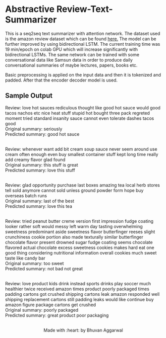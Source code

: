 # Abstractive Review-Text-Summarizer

This is a seq2seq text summarizer with attention network. The dataset used is the amazon review dataset which can be found <a href='https://www.kaggle.com/snap/amazon-fine-food-reviews'>here.</a>
The model can be further improved by using bidirectional LSTM. The current training time was 19 min/epoch on colab GPU which will increase significantly with bidirectional LSTMs.
The same network can be trained with some conversational data like Samsun data in order to produce daily conversational summaries of maybe lectures, papers, books etc.

Basic preprocessing is applied on the input data and then it is tokenized and padded. After that the encoder decoder model is used.

## Sample Output

Review: love hot sauces rediculous thought like good hot sauce would good tacos nachos etc nice heat stuff stupid hot bought three pack regreted moment tried standard insanity sauce cannot even tolerate dashes tacos good <br>
Original summary: seriously <br>
Predicted summary:  good hot sauce<br>
<br>

Review: whenever want add bit cream soup sauce never seem around use cream often enough even buy smallest container stuff kept long time really add creamy flavor glad found <br>
Original summary: this stuff is great <br>
Predicted summary:  love this stuff<br><br>


Review: glad opportunity purchase last boxes amazing tea local herb stores tell sold anymore cannot sold unless ground powder form hope buy overseas batch runs <br>
Original summary: last of the best <br>
Predicted summary:  love this tea<br><br>


Review: tried peanut butter creme version first impression fudge coating looker rather soft would messy left warm day tasting overwhelming sweetness predominant aside sweetness flavor butterfinger reeses slight crunchiness cookie portion also made texturally similar butterfinger chocolate flavor present drowned sugar fudge coating seems chocolate flavored actual chocolate excess sweetness cookies makes hard eat one good thing considering nutritional information overall cookies much sweet taste like candy bar <br>
Original summary: too sweet <br>
Predicted summary:  not bad not great<br><br>

Review: love product kids drink instead sports drinks play soccer much healthier twice received amazon times product poorly packaged times padding cartons got crushed shipping cartons leak amazon responded well shipping replacement cartons still padding leaks would like continue buy amazon figure package cartons get crushed <br>
Original summary: poorly packaged <br>
Predicted summary:  great product poor packaging<br><br>

<p align=center> Made with :heart: by Bhuvan Aggarwal</p>

